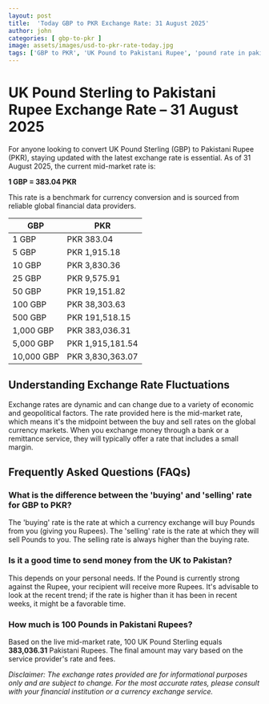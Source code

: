 ```yaml
---
layout: post
title:  'Today GBP to PKR Exchange Rate: 31 August 2025'
author: john
categories: [ gbp-to-pkr ]
image: assets/images/usd-to-pkr-rate-today.jpg
tags: ['GBP to PKR', 'UK Pound to Pakistani Rupee', 'pound rate in pakistan', 'great britain pound to pkr', 'uk to pakistan money transfer']
---
```


# UK Pound Sterling to Pakistani Rupee Exchange Rate – 31 August 2025

For anyone looking to convert UK Pound Sterling (GBP) to Pakistani Rupee (PKR), staying updated with the latest exchange rate is essential. As of 31 August 2025, the current mid-market rate is:

**1 GBP = 383.04 PKR**

This rate is a benchmark for currency conversion and is sourced from reliable global financial data providers.

| GBP | PKR |
| --- | --- |
| 1 GBP | PKR 383.04 |
| 5 GBP | PKR 1,915.18 |
| 10 GBP | PKR 3,830.36 |
| 25 GBP | PKR 9,575.91 |
| 50 GBP | PKR 19,151.82 |
| 100 GBP | PKR 38,303.63 |
| 500 GBP | PKR 191,518.15 |
| 1,000 GBP | PKR 383,036.31 |
| 5,000 GBP | PKR 1,915,181.54 |
| 10,000 GBP | PKR 3,830,363.07 |


## Understanding Exchange Rate Fluctuations

Exchange rates are dynamic and can change due to a variety of economic and geopolitical factors. The rate provided here is the mid-market rate, which means it's the midpoint between the buy and sell rates on the global currency markets. When you exchange money through a bank or a remittance service, they will typically offer a rate that includes a small margin.

## Frequently Asked Questions (FAQs)

### What is the difference between the 'buying' and 'selling' rate for GBP to PKR?

The 'buying' rate is the rate at which a currency exchange will buy Pounds from you (giving you Rupees). The 'selling' rate is the rate at which they will sell Pounds to you. The selling rate is always higher than the buying rate.

### Is it a good time to send money from the UK to Pakistan?

This depends on your personal needs. If the Pound is currently strong against the Rupee, your recipient will receive more Rupees. It's advisable to look at the recent trend; if the rate is higher than it has been in recent weeks, it might be a favorable time.

### How much is 100 Pounds in Pakistani Rupees?

Based on the live mid-market rate, 100 UK Pound Sterling equals **383,036.31** Pakistani Rupees. The final amount may vary based on the service provider's rate and fees.



*Disclaimer: The exchange rates provided are for informational purposes only and are subject to change. For the most accurate rates, please consult with your financial institution or a currency exchange service.*
